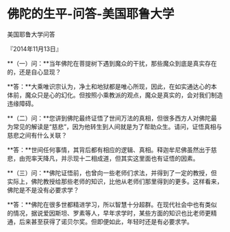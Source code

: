 # 佛陀的生平-问答-美国耶鲁大学

美国耶鲁大学问答

『2014年11月13日』

**（一）问：**当年佛陀在菩提树下遇到魔众的干扰，那些魔众到底是真实存在的，还是自心显现？

**答：**大乘唯识宗认为，净土和地狱都是唯心所现，因此，在如实通达心的本体前，魔众只是心的幻化。但按照小乘教派的观点，魔众是真实的，会对我们制造违缘障碍。

**（二）问：**您讲到佛陀最终证悟了世间万法的真相，但很多西方人对佛陀最为常见的解读是“慈悲”，因为他转生到人间就是为了帮助众生。请问，证悟真相与慈悲之间有什么关联？

**答：**世间任何事情，其背后都有相应的逻辑、真相。释迦牟尼佛虽然出于慈悲，由兜率天降凡，并示现十二相成道，但其实这里面也有证悟的因素。

**（三）问：**佛陀证悟前，也曾向一些老师们求法，并得到了一定的教授，但实际上，佛陀教授给那些老师的知识，比他从老师们那里得到的更多。这样看来，佛陀是不是没有必要求学？

**答：**佛陀在很多世都精进学习，所以智慧十分超群。在现代社会中也有类似的情况，据说爱因斯坦、罗素等人，早年求学时，某些方面的知识也比老师更精通，后来甚至获得了诺贝尔奖。但即便如此，年轻时还是有必要求学。

